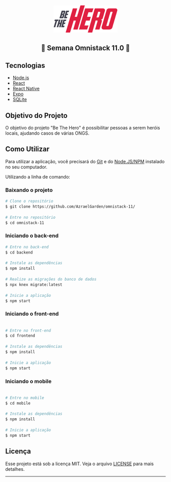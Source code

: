 <h1 align="center">
    <img alt="Be The Hero" src="./frontend/src/assets/logo.svg" width="200px" />
</h1>

<h2 align="center">
  🚀 Semana Omnistack 11.0 🚀
</h2>

## Tecnologias

- [Node.js](https://nodejs.org/en/)
- [React](https://reactjs.org)
- [React Native](https://facebook.github.io/react-native/)
- [Expo](https://expo.io/)
- [SQLite](https://www.sqlite.org/index.html)

## Objetivo do Projeto

O objetivo do projeto "Be The Hero" é possibilitar pessoas a serem heróis locais, ajudando casos de várias ONGS.

## Como Utilizar

Para utilizar a aplicação, você precisará do [Git](https://git-scm.com) e do [Node.JS/NPM](https://nodejs.org/en/) instalado no seu computador.

Utilizando a linha de comando:

### Baixando o projeto
```bash
# Clone o repositório
$ git clone https://github.com/AzraelGarden/omnistack-11/

# Entre no repositório
$ cd omnistack-11
```

### Iniciando o back-end
```bash
# Entre no back-end
$ cd backend

# Instale as dependências
$ npm install

# Realize as migrações do banco de dados
$ npx knex migrate:latest 

# Inicie a aplicação
$ npm start
```

### Iniciando o front-end
```bash

# Entre no front-end
$ cd frontend

# Instale as dependências
$ npm install

# Inicie a aplicação
$ npm start
```

### Iniciando o mobile
```bash

# Entre no mobile
$ cd mobile

# Instale as dependências
$ npm install

# Inicie a aplicação
$ npm start
```

## Licença

Esse projeto está sob a licença MIT. Veja o arquivo [LICENSE](LICENSE.md) para mais detalhes.

---
